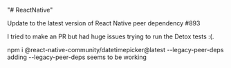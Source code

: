 "# ReactNative" 





Update to the latest version of React Native peer dependency #893


I tried to make an PR but had huge issues trying to run the Detox tests :(.

npm i @react-native-community/datetimepicker@latest --legacy-peer-deps
adding --legacy-peer-deps seems to be working


